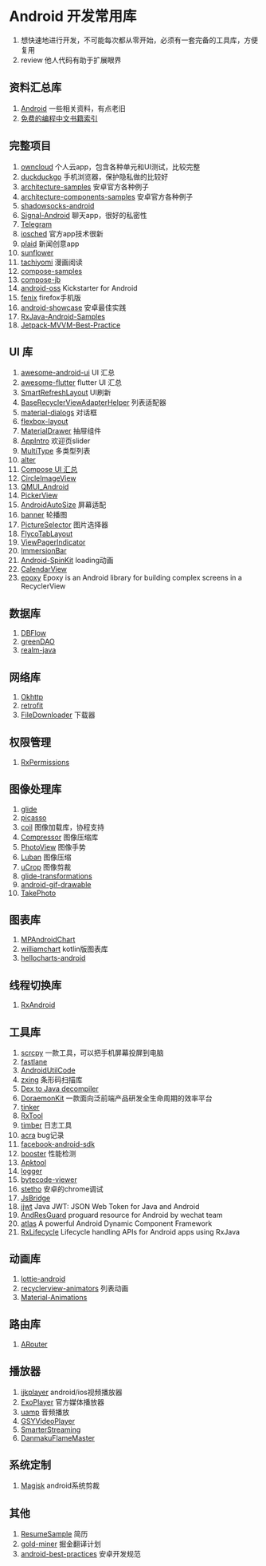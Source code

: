 # Android 开发常用库
1. 想快速地进行开发，不可能每次都从零开始，必须有一套完备的工具库，方便复用
2. review 他人代码有助于扩展眼界
## 资料汇总库
1. [Android](https://github.com/open-android/Android) 一些相关资料，有点老旧
2. [免费的编程中文书籍索引](https://github.com/justjavac/free-programming-books-zh_CN)
## 完整项目
1. [owncloud](https://github.com/owncloud/android) 个人云app，包含各种单元和UI测试，比较完整
2. [duckduckgo](https://github.com/duckduckgo/Android) 手机浏览器，保护隐私做的比较好
3. [architecture-samples](https://github.com/android/architecture-samples) 安卓官方各种例子
4. [architecture-components-samples](https://github.com/android/architecture-components-samples) 安卓官方各种例子
5. [shadowsocks-android](https://github.com/shadowsocks/shadowsocks-android)
6. [Signal-Android](https://github.com/signalapp/Signal-Android) 聊天app，很好的私密性
7. [Telegram](https://github.com/DrKLO/Telegram)
8. [iosched](https://github.com/google/iosched) 官方app技术很新
9. [plaid](https://github.com/nickbutcher/plaid) 新闻创意app
10. [sunflower](https://github.com/android/sunflower)
11. [tachiyomi](https://github.com/tachiyomiorg/tachiyomi) 漫画阅读
12. [compose-samples](https://github.com/android/compose-samples)
13. [compose-jb](https://github.com/JetBrains/compose-jb)
14. [android-oss](https://github.com/kickstarter/android-oss) Kickstarter for Android
15. [fenix](https://github.com/mozilla-mobile/fenix) firefox手机版
16. [android-showcase](https://github.com/igorwojda/android-showcase) 安卓最佳实践
17. [RxJava-Android-Samples](https://github.com/kaushikgopal/RxJava-Android-Samples)
18. [Jetpack-MVVM-Best-Practice](https://github.com/KunMinX/Jetpack-MVVM-Best-Practice)
## UI 库
1. [awesome-android-ui](https://github.com/wasabeef/awesome-android-ui) UI 汇总
2. [awesome-flutter](https://github.com/Solido/awesome-flutter) flutter UI 汇总
3. [SmartRefreshLayout](https://github.com/scwang90/SmartRefreshLayout) UI刷新
4. [BaseRecyclerViewAdapterHelper](https://github.com/CymChad/BaseRecyclerViewAdapterHelper) 列表适配器
5. [material-dialogs](https://github.com/afollestad/material-dialogs) 对话框
6. [flexbox-layout](https://github.com/google/flexbox-layout)
7. [MaterialDrawer](https://github.com/mikepenz/MaterialDrawer) 抽屉组件
8. [AppIntro](https://github.com/AppIntro/AppIntro) 欢迎页slider
9. [MultiType](https://github.com/drakeet/MultiType) 多类型列表
10. [alter](https://github.com/Tapadoo/Alerter)
11. [Compose UI 汇总](https://github.com/Gurupreet/ComposeCookBook)
12. [CircleImageView](https://github.com/hdodenhof/CircleImageView)
13. [QMUI_Android](https://github.com/Tencent/QMUI_Android)
14. [PickerView](https://github.com/Bigkoo/Android-PickerView)
15. [AndroidAutoSize](https://github.com/JessYanCoding/AndroidAutoSize) 屏幕适配
16. [banner](https://github.com/youth5201314/banner) 轮播图
17. [PictureSelector](https://github.com/LuckSiege/PictureSelector) 图片选择器
18. [FlycoTabLayout](https://github.com/H07000223/FlycoTabLayout)
19. [ViewPagerIndicator](https://github.com/JakeWharton/ViewPagerIndicator)
20. [ImmersionBar](https://github.com/gyf-dev/ImmersionBar)
21. [Android-SpinKit](https://github.com/ybq/Android-SpinKit) loading动画
22. [CalendarView](https://github.com/huanghaibin-dev/CalendarView)
23. [epoxy](https://github.com/airbnb/epoxy) Epoxy is an Android library for building complex screens in a RecyclerView
## 数据库
1. [DBFlow](https://github.com/agrosner/DBFlow)
2. [greenDAO](https://github.com/greenrobot/greenDAO)
3. [realm-java](https://github.com/realm/realm-java)
## 网络库
1. [Okhttp](https://github.com/square/okhttp)
2. [retrofit](https://github.com/square/retrofit)
3. [FileDownloader](https://github.com/lingochamp/FileDownloader) 下载器
## 权限管理
1. [RxPermissions](https://github.com/tbruyelle/RxPermissions)
## 图像处理库
1. [glide](https://github.com/bumptech/glide)
2. [picasso](https://github.com/square/picasso)
3. [coil](https://github.com/coil-kt/coil) 图像加载库，协程支持
4. [Compressor](https://github.com/zetbaitsu/Compressor) 图像压缩库
5. [PhotoView](https://github.com/Baseflow/PhotoView) 图像手势
6. [Luban](https://github.com/Curzibn/Luban) 图像压缩
7. [uCrop](https://github.com/Yalantis/uCrop) 图像剪裁
8. [glide-transformations](https://github.com/wasabeef/glide-transformations)
9. [android-gif-drawable](https://github.com/koral--/android-gif-drawable)
10. [TakePhoto](https://github.com/crazycodeboy/TakePhoto)
## 图表库
1. [MPAndroidChart](https://github.com/PhilJay/MPAndroidChart)
2. [williamchart](https://github.com/diogobernardino/williamchart) kotlin版图表库
3. [hellocharts-android](https://github.com/lecho/hellocharts-android)
## 线程切换库
1. [RxAndroid](https://github.com/ReactiveX/RxAndroid)
## 工具库
1. [scrcpy](https://github.com/Genymobile/scrcpy) 一款工具，可以把手机屏幕投屏到电脑
2. [fastlane](https://github.com/fastlane/fastlane)
3. [AndroidUtilCode](https://github.com/Blankj/AndroidUtilCode)
4. [zxing](https://github.com/zxing/zxing) 条形码扫描库
5. [Dex to Java decompiler](https://github.com/skylot/jadx)
6. [DoraemonKit](https://github.com/didi/DoraemonKit) 一款面向泛前端产品研发全生命周期的效率平台
7. [tinker](https://github.com/Tencent/tinker)
8. [RxTool](https://github.com/Tamsiree/RxTool)
9. [timber](https://github.com/JakeWharton/timber) 日志工具
10. [acra](https://github.com/ACRA/acra) bug记录
11. [facebook-android-sdk](https://github.com/facebook/facebook-android-sdk)
12. [booster](https://github.com/didi/booster) 性能检测
13. [Apktool](https://github.com/iBotPeaches/Apktool)
14. [logger](https://github.com/orhanobut/logger)
15. [bytecode-viewer](https://github.com/Konloch/bytecode-viewer)
16. [stetho](https://github.com/facebook/stetho) 安卓的chrome调试
17. [JsBridge](https://github.com/lzyzsd/JsBridge)
18. [jjwt](https://github.com/jwtk/jjwt) Java JWT: JSON Web Token for Java and Android
19. [AndResGuard](https://github.com/shwenzhang/AndResGuard) proguard resource for Android by wechat team
20. [atlas](https://github.com/alibaba/atlas) A powerful Android Dynamic Component Framework
21. [RxLifecycle](https://github.com/trello/RxLifecycle) Lifecycle handling APIs for Android apps using RxJava
## 动画库
1. [lottie-android](https://github.com/airbnb/lottie-android)
2. [recyclerview-animators](https://github.com/wasabeef/recyclerview-animators) 列表动画
3. [Material-Animations](https://github.com/lgvalle/Material-Animations)
## 路由库
1. [ARouter](https://github.com/alibaba/ARouter)
## 播放器
1. [ijkplayer](https://github.com/bilibili/ijkplayer) android/ios视频播放器
2. [ExoPlayer](https://github.com/google/ExoPlayer) 官方媒体播放器
3. [uamp](https://github.com/android/uamp) 音频播放
4. [GSYVideoPlayer](https://github.com/CarGuo/GSYVideoPlayer)
5. [SmarterStreaming](https://github.com/daniulive/SmarterStreaming)
6. [DanmakuFlameMaster](https://github.com/bilibili/DanmakuFlameMaster)
## 系统定制
1. [Magisk](https://github.com/topjohnwu/Magisk) android系统剪裁
## 其他
1. [ResumeSample](https://github.com/geekcompany/ResumeSample) 简历
2. [gold-miner](https://github.com/xitu/gold-miner) 掘金翻译计划
3. [android-best-practices](https://github.com/futurice/android-best-practices) 安卓开发规范